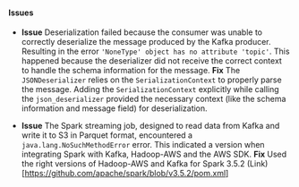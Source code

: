 #### Issues
*  **Issue** Deserialization failed because the consumer was unable to correctly deserialize the message produced by the Kafka producer. Resulting in the error `'NoneType' object has no attribute 'topic'`. This happened because the deserializer did not receive the correct context to handle the schema information for the message.
**Fix** The `JSONDeserializer` relies on the `SerializationContext` to properly parse the message. Adding the `SerializationContext` explicitly while calling the `json_deserializer` provided the necessary context (like the schema information and message field) for deserialization. 

* **Issue** The Spark streaming job, designed to read data from Kafka and write it to S3 in Parquet format, encountered a `java.lang.NoSuchMethodError` error. This indicated a version when integrating Spark with Kafka, Hadoop-AWS and the AWS SDK.
**Fix** Used the right versions of Hadoop-AWS and Kafka for Spark 3.5.2 (Link)[https://github.com/apache/spark/blob/v3.5.2/pom.xml]



